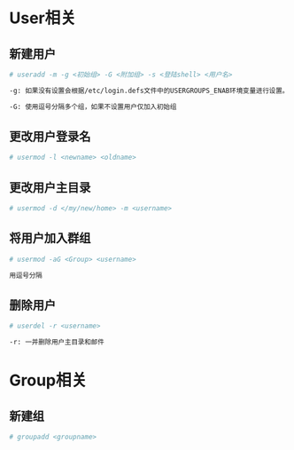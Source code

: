 # User相关

## 新建用户

```bash
# useradd -m -g <初始组> -G <附加组> -s <登陆shell> <用户名>

-g: 如果没有设置会根据/etc/login.defs文件中的USERGROUPS_ENAB环境变量进行设置。默认（USERGROUPS_ENAB yes）会用和用户名相同的名字创建群组，GID等于UID

-G: 使用逗号分隔多个组，如果不设置用户仅加入初始组
```

## 更改用户登录名

```bash
# usermod -l <newname> <oldname>
```

## 更改用户主目录

```bash
# usermod -d </my/new/home> -m <username>
```

## 将用户加入群组

```bash
# usermod -aG <Group> <username>

用逗号分隔
```

## 删除用户

```bash
# userdel -r <username>

-r: 一并删除用户主目录和邮件
```

# Group相关

## 新建组

```bash
# groupadd <groupname>
```
